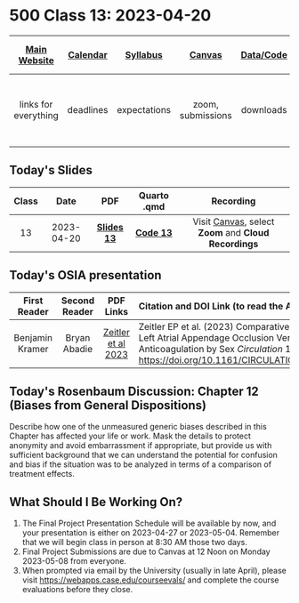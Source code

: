 # 500 Class 13: 2023-04-20

[Main Website](https://thomaselove.github.io/500-2023/) | [Calendar](https://thomaselove.github.io/500-2023/calendar.html) | [Syllabus](https://thomaselove.github.io/500-syllabus-2023) | [Canvas](https://canvas.case.edu) | [Data/Code](https://github.com/THOMASELOVE/500-data) |  [Sources](https://github.com/THOMASELOVE/500-classes-2023/tree/main/sources) | For help, email
:-----------: | :--------------: | :----------: | :---------: | :-------------: | :------: | :-----------: 
links for everything | deadlines | expectations | zoom, submissions | downloads | to read | `Thomas` dot `Love` at `case` dot `edu`

## Today's Slides

Class | Date | PDF | Quarto .qmd | Recording
:---: | :--------: | :------: | :------: | :-------------:
13 | 2023-04-20 | **[Slides 13](https://github.com/THOMASELOVE/500-slides-2023/blob/main/500_slides13.pdf)** | **[Code 13](https://github.com/THOMASELOVE/500-slides-2023/blob/main/500_slides13.qmd)** | Visit [Canvas](https://canvas.case.edu/), select **Zoom** and **Cloud Recordings**

## Today's OSIA presentation

First Reader | Second Reader | PDF Links | Citation and DOI Link (to read the Abstract)
:-----------: | :-----------: | :---------: | :-------------------------------------------------------------------------
Benjamin Kramer | Bryan Abadie | [Zeitler et al 2023](pdf/zeitler_2023.pdf) | Zeitler EP et al. (2023) Comparative Effectiveness of Left Atrial Appendage Occlusion Versus Oral Anticoagulation by Sex *Circulation* 147: 586–596. https://doi.org/10.1161/CIRCULATIONAHA.122.062765

## Today's Rosenbaum Discussion: Chapter 12 (Biases from General Dispositions)

Describe how one of the unmeasured generic biases described in this Chapter has affected your life or work. Mask the details to protect anonymity and avoid embarrassment if appropriate, but provide us with sufficient background that we can understand the potential for confusion and bias if the situation was to be analyzed in terms of a comparison of treatment effects.

## What Should I Be Working On?

1. The Final Project Presentation Schedule will be available by now, and your presentation is either on 2023-04-27 or 2023-05-04. Remember that we will begin class in person at 8:30 AM those two days.
2. Final Project Submissions are due to Canvas at 12 Noon on Monday 2023-05-08 from everyone.
3. When prompted via email by the University (usually in late April), please visit https://webapps.case.edu/courseevals/ and complete the course evaluations before they close.
